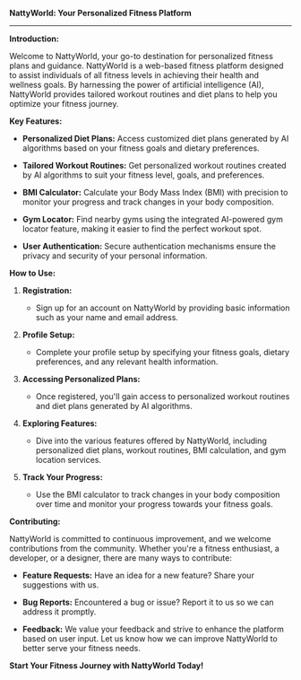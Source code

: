 **NattyWorld: Your Personalized Fitness Platform**

---

**Introduction:**

Welcome to NattyWorld, your go-to destination for personalized fitness plans and guidance. NattyWorld is a web-based fitness platform designed to assist individuals of all fitness levels in achieving their health and wellness goals. By harnessing the power of artificial intelligence (AI), NattyWorld provides tailored workout routines and diet plans to help you optimize your fitness journey.

**Key Features:**

- **Personalized Diet Plans:** Access customized diet plans generated by AI algorithms based on your fitness goals and dietary preferences.
  
- **Tailored Workout Routines:** Get personalized workout routines created by AI algorithms to suit your fitness level, goals, and preferences.
  
- **BMI Calculator:** Calculate your Body Mass Index (BMI) with precision to monitor your progress and track changes in your body composition.
  
- **Gym Locator:** Find nearby gyms using the integrated AI-powered gym locator feature, making it easier to find the perfect workout spot.
  
- **User Authentication:** Secure authentication mechanisms ensure the privacy and security of your personal information.

**How to Use:**

1. **Registration:**
   - Sign up for an account on NattyWorld by providing basic information such as your name and email address.
  
2. **Profile Setup:**
   - Complete your profile setup by specifying your fitness goals, dietary preferences, and any relevant health information.

3. **Accessing Personalized Plans:**
   - Once registered, you'll gain access to personalized workout routines and diet plans generated by AI algorithms.

4. **Exploring Features:**
   - Dive into the various features offered by NattyWorld, including personalized diet plans, workout routines, BMI calculation, and gym location services.

5. **Track Your Progress:**
   - Use the BMI calculator to track changes in your body composition over time and monitor your progress towards your fitness goals.

**Contributing:**

NattyWorld is committed to continuous improvement, and we welcome contributions from the community. Whether you're a fitness enthusiast, a developer, or a designer, there are many ways to contribute:

- **Feature Requests:** Have an idea for a new feature? Share your suggestions with us.
  
- **Bug Reports:** Encountered a bug or issue? Report it to us so we can address it promptly.

- **Feedback:** We value your feedback and strive to enhance the platform based on user input. Let us know how we can improve NattyWorld to better serve your fitness needs.


**Start Your Fitness Journey with NattyWorld Today!**
